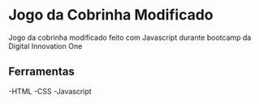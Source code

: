 **Jogo da Cobrinha Modificado**
=============================
<p>Jogo da cobrinha modificado feito com Javascript durante bootcamp da Digital Innovation One</p>

## Ferramentas
-HTML
-CSS
-Javascript




